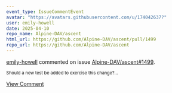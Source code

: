 ```yaml
---
event_type: IssueCommentEvent
avatar: "https://avatars.githubusercontent.com/u/174042637?"
user: emily-howell
date: 2025-04-10
repo_name: Alpine-DAV/ascent
html_url: https://github.com/Alpine-DAV/ascent/pull/1499
repo_url: https://github.com/Alpine-DAV/ascent
---
```


<a href='https://github.com/emily-howell' target='_blank'>emily-howell</a> commented on issue <a href='https://github.com/Alpine-DAV/ascent/pull/1499' target='_blank'>Alpine-DAV/ascent#1499</a>.

<small>Should a new test be added to exercise this change?...</small>

<a href='https://github.com/Alpine-DAV/ascent/pull/1499' target='_blank'>View Comment</a>